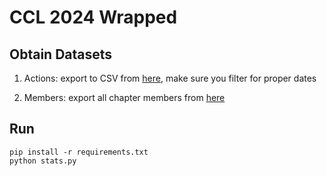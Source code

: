 # CCL 2024 Wrapped

## Obtain Datasets

1. Actions: export to CSV from [here](https://community.citizensclimate.org/actions/home), make sure you filter for proper dates

2. Members: export all chapter members from [here](https://community.citizensclimate.org/tools/chapter-roster)

## Run

```
pip install -r requirements.txt
python stats.py
```